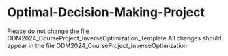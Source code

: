 # Optimal-Decision-Making-Project

Please do not change the file ODM2024_CourseProject_InverseOptimization_Template
All changes should appear in the file ODM2024_CourseProject_InverseOptimization
